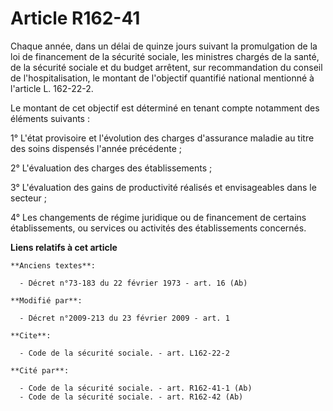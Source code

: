 # Article R162-41

Chaque année, dans un délai de quinze jours suivant la promulgation de la loi de financement de la sécurité sociale, les
ministres chargés de la santé, de la sécurité sociale et du budget arrêtent, sur recommandation du conseil de
l'hospitalisation, le montant de l'objectif quantifié national mentionné à l'article L. 162-22-2.

Le montant de cet objectif est déterminé en tenant compte notamment des éléments suivants : 

1° L'état provisoire et l'évolution des charges d'assurance maladie au titre des soins dispensés l'année précédente ; 

2° L'évaluation des charges des établissements ; 

3° L'évaluation des gains de productivité réalisés et envisageables dans le secteur ; 

4° Les changements de régime juridique ou de financement de certains établissements, ou services ou activités des
établissements concernés.

**Liens relatifs à cet article**

	**Anciens textes**:

	  - Décret n°73-183 du 22 février 1973 - art. 16 (Ab)

	**Modifié par**:

	  - Décret n°2009-213 du 23 février 2009 - art. 1

	**Cite**:

	  - Code de la sécurité sociale. - art. L162-22-2

	**Cité par**:

	  - Code de la sécurité sociale. - art. R162-41-1 (Ab)
	  - Code de la sécurité sociale. - art. R162-42 (Ab)
